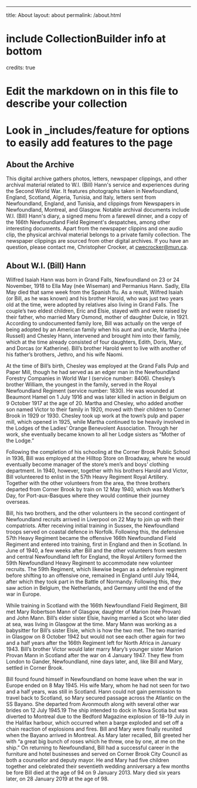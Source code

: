 ---
title: About
layout: about
permalink: /about.html
# include CollectionBuilder info at bottom
credits: true
# Edit the markdown on in this file to describe your collection
# Look in _includes/feature for options to easily add features to the page
## About the Archive

This digital archive gathers photos, letters, newspaper clippings, and other archival material related to W.I. (Bill) Hann's service and experiences during the Second World War. It features photographs taken in Newfoundland, England, Scotland, Algeria, Tunisia, and Italy, letters sent from Newfoundland, England, and Tunisia, and clippings from Newspapers in Newfoundland, Montreal, and Glasgow. Notable archival documents include W.I. (Bill) Hann's diary, a signed menu from a farewell dinner, and a copy of the 166th Newfoundland Field Regiment's despatches, among other interesting documents. Apart from the newspaper clippins and one audio clip, the physical archival material belongs to a private family collection. The newspaper clippings are sourced from other digital archives. If you have an question, please contact me, Christopher Crocker, at cwecrocker@mun.ca.

## About W.I. (Bill) Hann

Wilfred Isaiah Hann was born in Grand Falls, Newfoundland on 23 or 24 November, 1918 to Ella May (née Wiseman) and Permanius Hann. Sadly, Ella May died that same week from the Spanish flu. As a result, Wilfred Isaiah (or Bill, as he was known) and his brother Harold, who was just two years old at the time, were adopted by relatives also living in Grand Falls. The couple’s two eldest children, Eric and Elsie, stayed with and were raised by their father, who married Mary Osmond, mother of daughter Dulcie, in 1921. According to undocumented family lore, Bill was actually on the verge of being adopted by an American family when his aunt and uncle, Martha (née Russell) and Chesley Hann, intervened and brought him into their family, which at the time already consisted of four daughters, Edith, Doris, Mary, and Dorcas (or Katherine). Bill’s brother Harold went to live with another of his father’s brothers, Jethro, and his wife Naomi.

At the time of Bill’s birth, Chesley was employed at the Grand Falls Pulp and Paper Mill, though he had served as an edger man in the Newfoundland Forestry Companies in World War I (service number: 8406). Chesley’s brother William, the youngest in the family, served in the Royal Newfoundland Regiment (service number: 1830). He was wounded at Beaumont Hamel on 1 July 1916 and was later killed in action in Belgium on 9 October 1917 at the age of 20. Martha and Chesley, who added another son named Victor to their family in 1920, moved with their children to Corner Brook in 1929 or 1930. Chesley took up work at the town’s pulp and paper mill, which opened in 1925, while Martha continued to be heavily involved in the Lodges of the Ladies’ Orange Benevolent Association. Through her work, she eventually became known to all her Lodge sisters as “Mother of the Lodge.”

Following the completion of his schooling at the Corner Brook Public School in 1936, Bill was employed at the Hilltop Store on Broadway, where he would eventually become manager of the store’s men’s and boys’ clothing department. In 1940, however, together with his brothers Harold and Victor, Bill volunteered to enlist in the 57th Heavy Regiment Royal Artillery. Together with the other volunteers from the area, the three brothers departed from Corner Brook by train on 12 May 1940, which was Mother’s Day, for Port-aux-Basques where they would continue their journey overseas.

Bill, his two brothers, and the other volunteers in the second contingent of Newfoundland recruits arrived in Liverpool on 22 May to join up with their compatriots. After receiving initial training in Sussex, the Newfoundland troops served on coastal defence in Norfolk. Following this, the defensive 57th Heavy Regiment became the offensive 166th Newfoundland Field Regiment and entered into training, first in England and then in Scotland. In June of 1940, a few weeks after Bill and the other volunteers from western and central Newfoundland left for England, the Royal Artillery formed the 59th Newfoundland Heavy Regiment to accommodate new volunteer recruits. The 59th Regiment, which likewise began as a defensive regiment before shifting to an offensive one, remained in England until July 1944, after which they took part in the Battle of Normandy. Following this, they saw action in Belgium, the Netherlands, and Germany until the end of the war in Europe.

While training in Scotland with the 166th Newfoundland Field Regiment, Bill met Mary Robertson Mann of Glasgow, daughter of Marion (née Provan) and John Mann. Bill’s elder sister Elsie, having married a Scot who later died at sea, was living in Glasgow at the time. Mary Mann was working as a babysitter for Bill’s sister Elsie, which is how the two met. The two married in Glasgow on 8 October 1942 but would not see each other again for two and a half years after the 166th Regiment left for North Africa in January 1943. Bill’s brother Victor would later marry Mary’s younger sister Marion Provan Mann in Scotland after the war on 4 January 1947. They flew from London to Gander, Newfoundland, nine days later, and, like Bill and Mary, settled in Corner Brook.

Bill found found himself in Newfoundland on home leave when the war in Europe ended on 8 May 1945. His wife Mary, whom he had not seen for two and a half years, was still in Scotland. Hann could not gain permission to travel back to Scotland, so Mary secured passage across the Atlantic on the SS Bayano. She departed from Avonmouth along with several other war brides on 12 July 1945.19 The ship intended to dock in Nova Scotia but was diverted to Montreal due to the Bedford Magazine explosion of 18–19 July in the Halifax harbour, which occurred when a barge exploded and set off a chain reaction of explosions and fires. Bill and Mary were finally reunited when the Bayano arrived in Montreal. As Mary later recalled, Bill greeted her with “a great big bunch of roses which he threw, one by one, at me on the ship.” On returning to Newfoundland, Bill had a successful career in the furniture and hotel businesses and served on Corner Brook City Council as both a counsellor and deputy mayor. He and Mary had five children together and celebrated their seventieth wedding anniversary a few months be fore Bill died at the age of 94 on 9 January 2013. Mary died six years later, on 28 January 2019 at the age of 98.


<!-- IMPORTANT!!! DELETE this comment and the include below when you are finished editing this page for your collection. The include below introduces about page features. They will show up on your collection's about page until you delete it.  -->
